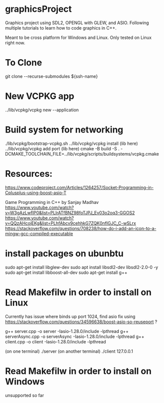 # graphicsProject

Graphics project using SDL2, OPENGL with GLEW, and ASIO. Following multiple tutorials to learn how to code graphics in C++.

Meant to be cross platform for Windows and Linux. Only tested on Linux right now.

# To Clone

git clone --recurse-submodules ${ssh-name}

# New VCPKG app

../lib/vcpkg/vcpkg new --application

# Build system for networking
./lib/vcpkg/bootstrap-vcpkg.sh
../lib/vcpkg/vcpkg install (lib here)
../lib/vcpkg/vcpkg add port (lib here)
cmake -B build -S . -DCMAKE_TOOLCHAIN_FILE=../lib/vcpkg/scripts/buildsystems/vcpkg.cmake 

# Resources:

https://www.codeproject.com/Articles/1264257/Socket-Programming-in-Cplusplus-using-boost-asio-T

Game Programming in C++ by Sanjay Madhav  
 https://www.youtube.com/watch?v=W3gAzLwfIP0&list=PLlrATfBNZ98foTJPJ_Ev03o2oq3-GGOS2  
 https://www.youtube.com/watch?v=QQzAHcojEKg&list=PLhfAbcv9cehhkG7ZQK0nfIGJC_C-wSLrx  
 https://stackoverflow.com/questions/708238/how-do-i-add-an-icon-to-a-mingw-gcc-compiled-executable

# install packages on ubunbtu

sudo apt-get install libglew-dev
sudo apt install libsdl2-dev libsdl2-2.0-0 -y
sudo apt-get install libboost-all-dev
sudo apt-get install g++

# Read Makefilw in order to install on Linux

Currently has issue where binds up port 1024, find asio fix using https://stackoverflow.com/questions/34596638/boost-asio-so-reuseport ?

g++ server.cpp -o server -Iasio-1.28.0/include -lpthread
g++ serverAsync.cpp -o serverAsync -Iasio-1.28.0/include -lpthread
g++ client.cpp -o client  -Iasio-1.28.0/include -lpthread

(on one terminal) ./server
(on another terminal) ./client 127.0.0.1

# Read Makefilw in order to install on Windows

unsupported so far
